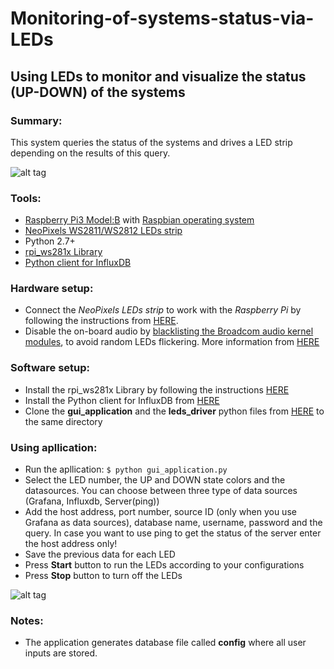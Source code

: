 # Monitoring-of-systems-status-via-LEDs
## Using LEDs to monitor and visualize the status (UP-DOWN) of the systems 

### Summary:
This system queries the status of the systems and drives a LED strip depending on the results of this query.    
    
![alt tag](https://github.wdf.sap.corp/storage/user/24134/files/94ed7a6e-3b0c-11e7-8b16-ff44ac28b0d9)

### Tools:
* [Raspberry Pi3 Model:B](https://www.raspberrypi.org/products/raspberry-pi-3-model-b/) with [Raspbian operating system](https://www.raspbian.org/)
* [NeoPixels WS2811/WS2812 LEDs strip](https://www.adafruit.com/product/2837)
* Python 2.7+
* [rpi_ws281x Library](https://github.com/jgarff/rpi_ws281x.git)
* [Python client for InfluxDB](https://github.com/influxdata/influxdb-python)

### Hardware setup:
* Connect the *NeoPixels LEDs strip* to work with the *Raspberry Pi* by following the instructions from [HERE](https://learn.adafruit.com/neopixels-on-raspberry-pi/wiring).
* Disable the on-board audio by [blacklisting the Broadcom audio kernel modules](http://www.instructables.com/id/Disable-the-Built-in-Sound-Card-of-Raspberry-Pi/), to avoid random LEDs flickering. More information from [HERE](https://github.com/jgarff/rpi_ws281x/wiki)

### Software setup:
* Install the rpi_ws281x Library by following the instructions [HERE](https://learn.adafruit.com/neopixels-on-raspberry-pi/software)
* Install the Python client for InfluxDB from [HERE](https://github.com/influxdata/influxdb-python#installation)
* Clone the **gui_application** and the **leds_driver** python files from [HERE](https://github.wdf.sap.corp/D069020/Monitoring-of-systems-status-via-LEDs) to the same directory

### Using apllication:
* Run the apllication:  `$ python gui_application.py`
* Select the LED number, the UP and DOWN state colors and the datasources. You can choose between three type of data sources (Grafana, Influxdb, Server(ping))
* Add the host address, port number, source ID (only when you use Grafana as data sources), database name, username, password and the query. In case you want to use ping to get the status of the server enter the host address only!
* Save the previous data for each LED
* Press **Start** button to run the LEDs according to your configurations
* Press **Stop** button to turn off the LEDs

![alt tag](https://github.wdf.sap.corp/storage/user/24134/files/d5fdab74-3b06-11e7-9c08-c67fb7d93568)

### Notes:
* The application generates database file called **config** where all user inputs are stored. 
